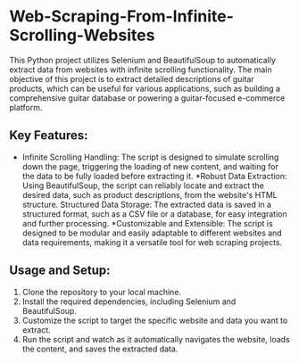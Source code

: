 # Web-Scraping-From-Infinite-Scrolling-Websites

This Python project utilizes Selenium and BeautifulSoup to automatically extract data from websites with infinite scrolling functionality. The main objective of this project is to extract detailed descriptions of guitar products, which can be useful for various applications, such as building a comprehensive guitar database or powering a guitar-focused e-commerce platform.
## Key Features:
* Infinite Scrolling Handling: The script is designed to simulate scrolling down the page, triggering the loading of new content, and waiting for the data to be fully loaded before extracting it.
*Robust Data Extraction: Using BeautifulSoup, the script can reliably locate and extract the desired data, such as product descriptions, from the website's HTML structure.
Structured Data Storage: The extracted data is saved in a structured format, such as a CSV file or a database, for easy integration and further processing.
*Customizable and Extensible: The script is designed to be modular and easily adaptable to different websites and data requirements, making it a versatile tool for web scraping projects.
## Usage and Setup:
1) Clone the repository to your local machine.
2) Install the required dependencies, including Selenium and BeautifulSoup.
3) Customize the script to target the specific website and data you want to extract.
4) Run the script and watch as it automatically navigates the website, loads the content, and saves the extracted data.
